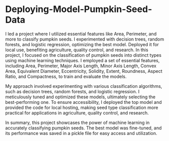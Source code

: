 # Deploying-Model-Pumpkin-Seed-Data
I led a project where I utilized essential features like Area, Perimeter, and more to classify pumpkin seeds. I experimented with decision trees, random forests, and logistic regression, optimizing the best model. Deployed it for local use, benefiting agriculture, quality control, and research.
In this project, I focused on the classification of pumpkin seeds into distinct types using machine learning techniques. I employed a set of essential features, including Area, Perimeter, Major Axis Length, Minor Axis Length, Convex Area, Equivalent Diameter, Eccentricity, Solidity, Extent, Roundness, Aspect Ratio, and Compactness, to train and evaluate the models.

My approach involved experimenting with various classification algorithms, such as decision trees, random forests, and logistic regression. I meticulously tuned and optimized these models, ultimately selecting the best-performing one. To ensure accessibility, I deployed the top model and provided the code for local hosting, making seed type classification more practical for applications in agriculture, quality control, and research.

In summary, this project showcases the power of machine learning in accurately classifying pumpkin seeds. The best model was fine-tuned, and its performance was saved in a pickle file for easy access and utilization.
